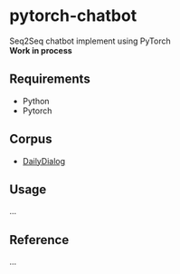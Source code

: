 # pytorch-chatbot
Seq2Seq chatbot implement using PyTorch  
**Work in process**

## Requirements
- Python
- Pytorch

## Corpus
- [DailyDialog](http://www.aclweb.org/anthology/I17-1099)

## Usage
...

## Reference
...
